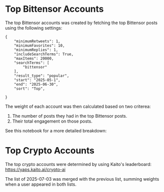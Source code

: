 # Top Bittensor Accounts

The top Bittensor accounts was created by fetching the top Bittensor posts using the following settings:
```
{
    "minimumRetweets": 1,
    "minimumFavorites": 10,
    "minimumReplies": 1,
    "includeSearchTerms": True,
    "maxItems": 20000,
    "searchTerms": [
        "bittensor"
    ],
    "result_type": "popular",
    "start": "2025-05-1",
    "end": "2025-06-30",
    "sort": "Top",

}
```

The weight of each account was then calculated based on two criterea:

1. The number of posts they had in the top Bittensor posts.
2. Their total engagement on those posts.

See this notebook for a more detailed breakdown:

# Top Crypto Accounts

The top crypto accounts were determined by using Kaito's leaderboard: https://yaps.kaito.ai/crypto-ai

The list of 2025-07-03 was merged with the previous list, summing weights when a user appeared in both lists.
